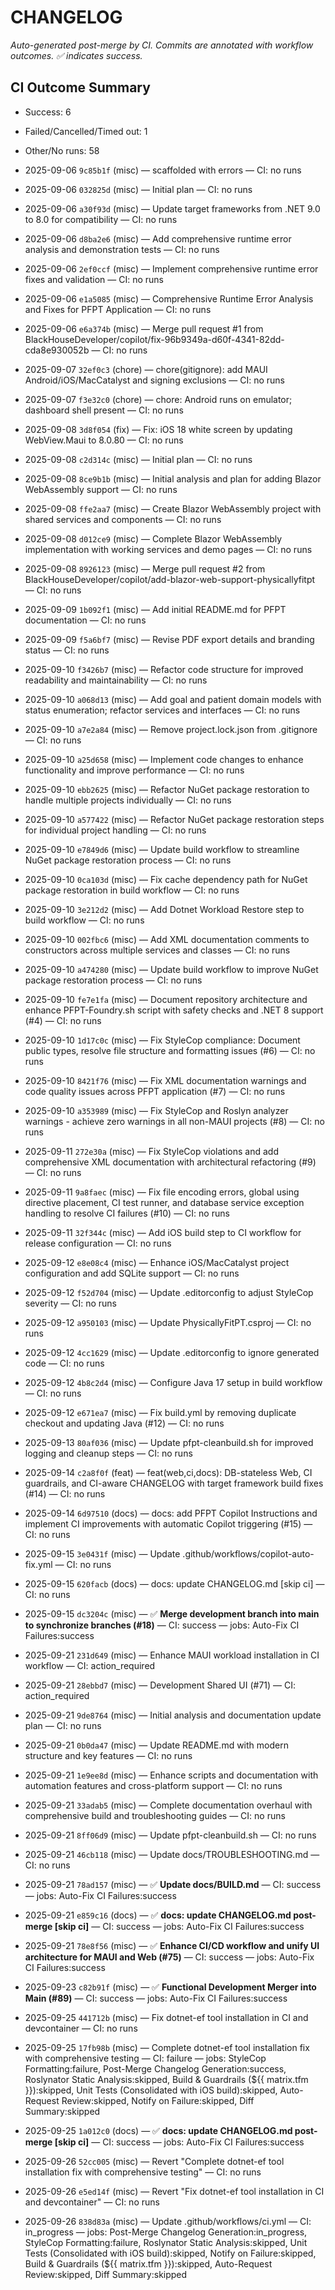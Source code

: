 # CHANGELOG

_Auto-generated post-merge by CI. Commits are annotated with workflow outcomes. ✅ indicates success._
## CI Outcome Summary
- Success: 6
- Failed/Cancelled/Timed out: 1
- Other/No runs: 58


- 2025-09-06 `9c85b1f` (misc) — scaffolded with errors — CI: no runs
- 2025-09-06 `032825d` (misc) — Initial plan — CI: no runs
- 2025-09-06 `a30f93d` (misc) — Update target frameworks from .NET 9.0 to 8.0 for compatibility — CI: no runs
- 2025-09-06 `d8ba2e6` (misc) — Add comprehensive runtime error analysis and demonstration tests — CI: no runs
- 2025-09-06 `2ef0ccf` (misc) — Implement comprehensive runtime error fixes and validation — CI: no runs
- 2025-09-06 `e1a5085` (misc) — Comprehensive Runtime Error Analysis and Fixes for PFPT Application — CI: no runs
- 2025-09-06 `e6a374b` (misc) — Merge pull request #1 from BlackHouseDeveloper/copilot/fix-96b9349a-d60f-4341-82dd-cda8e930052b — CI: no runs
- 2025-09-07 `32ef0c3` (chore) — chore(gitignore): add MAUI Android/iOS/MacCatalyst and signing exclusions — CI: no runs
- 2025-09-07 `f3e32c0` (chore) — chore: Android runs on emulator; dashboard shell present — CI: no runs
- 2025-09-08 `3d8f054` (fix) — Fix: iOS 18 white screen by updating WebView.Maui to 8.0.80 — CI: no runs
- 2025-09-08 `c2d314c` (misc) — Initial plan — CI: no runs
- 2025-09-08 `8ce9b1b` (misc) — Initial analysis and plan for adding Blazor WebAssembly support — CI: no runs
- 2025-09-08 `ffe2aa7` (misc) — Create Blazor WebAssembly project with shared services and components — CI: no runs
- 2025-09-08 `d012ce9` (misc) — Complete Blazor WebAssembly implementation with working services and demo pages — CI: no runs
- 2025-09-08 `8926123` (misc) — Merge pull request #2 from BlackHouseDeveloper/copilot/add-blazor-web-support-physicallyfitpt — CI: no runs
- 2025-09-09 `1b092f1` (misc) — Add initial README.md for PFPT documentation — CI: no runs
- 2025-09-09 `f5a6bf7` (misc) — Revise PDF export details and branding status — CI: no runs
- 2025-09-10 `f3426b7` (misc) — Refactor code structure for improved readability and maintainability — CI: no runs
- 2025-09-10 `a068d13` (misc) — Add goal and patient domain models with status enumeration; refactor services and interfaces — CI: no runs
- 2025-09-10 `a7e2a84` (misc) — Remove project.lock.json from .gitignore — CI: no runs
- 2025-09-10 `a25d658` (misc) — Implement code changes to enhance functionality and improve performance — CI: no runs
- 2025-09-10 `ebb2625` (misc) — Refactor NuGet package restoration to handle multiple projects individually — CI: no runs
- 2025-09-10 `a577422` (misc) — Refactor NuGet package restoration steps for individual project handling — CI: no runs
- 2025-09-10 `e7849d6` (misc) — Update build workflow to streamline NuGet package restoration process — CI: no runs
- 2025-09-10 `0ca103d` (misc) — Fix cache dependency path for NuGet package restoration in build workflow — CI: no runs
- 2025-09-10 `3e212d2` (misc) — Add Dotnet Workload Restore step to build workflow — CI: no runs
- 2025-09-10 `002fbc6` (misc) — Add XML documentation comments to constructors across multiple services and classes — CI: no runs
- 2025-09-10 `a474280` (misc) — Update build workflow to improve NuGet package restoration process — CI: no runs
- 2025-09-10 `fe7e1fa` (misc) — Document repository architecture and enhance PFPT-Foundry.sh script with safety checks and .NET 8 support (#4) — CI: no runs
- 2025-09-10 `1d17c0c` (misc) — Fix StyleCop compliance: Document public types, resolve file structure and formatting issues (#6) — CI: no runs
- 2025-09-10 `8421f76` (misc) — Fix XML documentation warnings and code quality issues across PFPT application (#7) — CI: no runs
- 2025-09-10 `a353989` (misc) — Fix StyleCop and Roslyn analyzer warnings - achieve zero warnings in all non-MAUI projects (#8) — CI: no runs
- 2025-09-11 `272e30a` (misc) — Fix StyleCop violations and add comprehensive XML documentation with architectural refactoring (#9) — CI: no runs
- 2025-09-11 `9a8faec` (misc) — Fix file encoding errors, global using directive placement, CI test runner, and database service exception handling to resolve CI failures (#10) — CI: no runs
- 2025-09-11 `32f344c` (misc) — Add iOS build step to CI workflow for release configuration — CI: no runs
- 2025-09-12 `e8e08c4` (misc) — Enhance iOS/MacCatalyst project configuration and add SQLite support — CI: no runs
- 2025-09-12 `f52d704` (misc) — Update .editorconfig to adjust StyleCop severity — CI: no runs
- 2025-09-12 `a950103` (misc) — Update PhysicallyFitPT.csproj — CI: no runs
- 2025-09-12 `4cc1629` (misc) — Update .editorconfig to ignore generated code — CI: no runs
- 2025-09-12 `4b8c2d4` (misc) — Configure Java 17 setup in build workflow — CI: no runs
- 2025-09-12 `e671ea7` (misc) — Fix build.yml by removing duplicate checkout and updating Java (#12) — CI: no runs
- 2025-09-13 `80af036` (misc) — Update pfpt-cleanbuild.sh for improved logging and cleanup steps — CI: no runs
- 2025-09-14 `c2a8f0f` (feat) — feat(web,ci,docs): DB-stateless Web, CI guardrails, and CI-aware CHANGELOG with target framework build fixes (#14) — CI: no runs
- 2025-09-14 `6d97510` (docs) — docs: add PFPT Copilot Instructions and implement CI improvements with automatic Copilot triggering (#15) — CI: no runs
- 2025-09-15 `3e0431f` (misc) — Update .github/workflows/copilot-auto-fix.yml — CI: no runs
- 2025-09-15 `620facb` (docs) — docs: update CHANGELOG.md [skip ci] — CI: no runs
- 2025-09-15 `dc3204c` (misc) — ✅ **Merge development branch into main to synchronize branches (#18)** — CI: success — jobs: Auto-Fix CI Failures:success
- 2025-09-21 `231d649` (misc) — Enhance MAUI workload installation in CI workflow — CI: action_required
- 2025-09-21 `28ebbd7` (misc) — Development Shared UI (#71) — CI: action_required
- 2025-09-21 `9de8764` (misc) — Initial analysis and documentation update plan — CI: no runs
- 2025-09-21 `0b0da47` (misc) — Update README.md with modern structure and key features — CI: no runs
- 2025-09-21 `1e9ee8d` (misc) — Enhance scripts and documentation with automation features and cross-platform support — CI: no runs
- 2025-09-21 `33adab5` (misc) — Complete documentation overhaul with comprehensive build and troubleshooting guides — CI: no runs
- 2025-09-21 `8ff06d9` (misc) — Update pfpt-cleanbuild.sh — CI: no runs
- 2025-09-21 `46cb118` (misc) — Update docs/TROUBLESHOOTING.md — CI: no runs
- 2025-09-21 `78ad157` (misc) — ✅ **Update docs/BUILD.md** — CI: success — jobs: Auto-Fix CI Failures:success
- 2025-09-21 `e859c16` (docs) — ✅ **docs: update CHANGELOG.md post-merge [skip ci]** — CI: success — jobs: Auto-Fix CI Failures:success
- 2025-09-21 `78e8f56` (misc) — ✅ **Enhance CI/CD workflow and unify UI architecture for MAUI and Web (#75)** — CI: success — jobs: Auto-Fix CI Failures:success
- 2025-09-23 `c82b91f` (misc) — ✅ **Functional Development Merger into Main (#89)** — CI: success — jobs: Auto-Fix CI Failures:success
- 2025-09-25 `441712b` (misc) — Fix dotnet-ef tool installation in CI and devcontainer — CI: no runs
- 2025-09-25 `17fb98b` (misc) — Complete dotnet-ef tool installation fix with comprehensive testing — CI: failure — jobs: StyleCop Formatting:failure, Post-Merge Changelog Generation:success, Roslynator Static Analysis:skipped, Build & Guardrails (${{ matrix.tfm }}):skipped, Unit Tests (Consolidated with iOS build):skipped, Auto-Request Review:skipped, Notify on Failure:skipped, Diff Summary:skipped
- 2025-09-25 `1a012c0` (docs) — ✅ **docs: update CHANGELOG.md post-merge [skip ci]** — CI: success — jobs: Auto-Fix CI Failures:success
- 2025-09-26 `52cc005` (misc) — Revert "Complete dotnet-ef tool installation fix with comprehensive testing" — CI: no runs
- 2025-09-26 `e5ed14f` (misc) — Revert "Fix dotnet-ef tool installation in CI and devcontainer" — CI: no runs
- 2025-09-26 `838d83a` (misc) — Update .github/workflows/ci.yml — CI: in_progress — jobs: Post-Merge Changelog Generation:in_progress, StyleCop Formatting:failure, Roslynator Static Analysis:skipped, Unit Tests (Consolidated with iOS build):skipped, Notify on Failure:skipped, Build & Guardrails (${{ matrix.tfm }}):skipped, Auto-Request Review:skipped, Diff Summary:skipped
